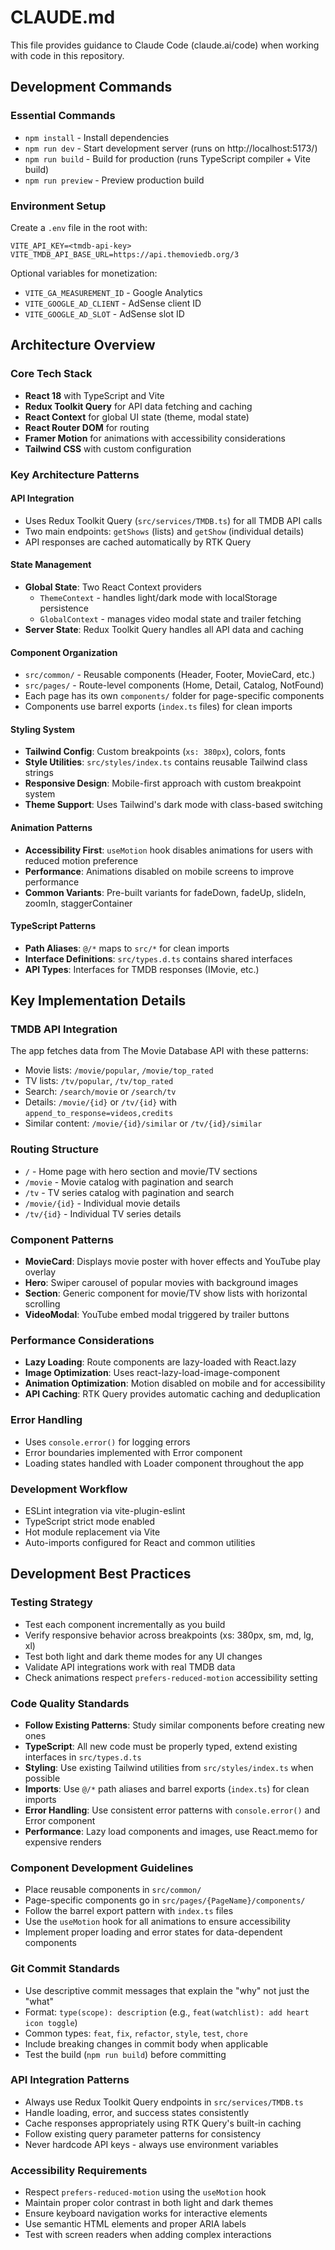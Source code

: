 # CLAUDE.md

This file provides guidance to Claude Code (claude.ai/code) when working with code in this repository.

## Development Commands

### Essential Commands
- `npm install` - Install dependencies
- `npm run dev` - Start development server (runs on http://localhost:5173/)
- `npm run build` - Build for production (runs TypeScript compiler + Vite build)
- `npm run preview` - Preview production build

### Environment Setup
Create a `.env` file in the root with:
```
VITE_API_KEY=<tmdb-api-key>
VITE_TMDB_API_BASE_URL=https://api.themoviedb.org/3
```

Optional variables for monetization:
- `VITE_GA_MEASUREMENT_ID` - Google Analytics
- `VITE_GOOGLE_AD_CLIENT` - AdSense client ID
- `VITE_GOOGLE_AD_SLOT` - AdSense slot ID

## Architecture Overview

### Core Tech Stack
- **React 18** with TypeScript and Vite
- **Redux Toolkit Query** for API data fetching and caching
- **React Context** for global UI state (theme, modal state)
- **React Router DOM** for routing
- **Framer Motion** for animations with accessibility considerations
- **Tailwind CSS** with custom configuration

### Key Architecture Patterns

#### API Integration
- Uses Redux Toolkit Query (`src/services/TMDB.ts`) for all TMDB API calls
- Two main endpoints: `getShows` (lists) and `getShow` (individual details)
- API responses are cached automatically by RTK Query

#### State Management
- **Global State**: Two React Context providers
  - `ThemeContext` - handles light/dark mode with localStorage persistence
  - `GlobalContext` - manages video modal state and trailer fetching
- **Server State**: Redux Toolkit Query handles all API data and caching

#### Component Organization
- `src/common/` - Reusable components (Header, Footer, MovieCard, etc.)
- `src/pages/` - Route-level components (Home, Detail, Catalog, NotFound)
- Each page has its own `components/` folder for page-specific components
- Components use barrel exports (`index.ts` files) for clean imports

#### Styling System
- **Tailwind Config**: Custom breakpoints (`xs: 380px`), colors, fonts
- **Style Utilities**: `src/styles/index.ts` contains reusable Tailwind class strings
- **Responsive Design**: Mobile-first approach with custom breakpoint system
- **Theme Support**: Uses Tailwind's dark mode with class-based switching

#### Animation Patterns
- **Accessibility First**: `useMotion` hook disables animations for users with reduced motion preference
- **Performance**: Animations disabled on mobile screens to improve performance
- **Common Variants**: Pre-built variants for fadeDown, fadeUp, slideIn, zoomIn, staggerContainer

#### TypeScript Patterns
- **Path Aliases**: `@/*` maps to `src/*` for clean imports
- **Interface Definitions**: `src/types.d.ts` contains shared interfaces
- **API Types**: Interfaces for TMDB responses (IMovie, etc.)

## Key Implementation Details

### TMDB API Integration
The app fetches data from The Movie Database API with these patterns:
- Movie lists: `/movie/popular`, `/movie/top_rated`
- TV lists: `/tv/popular`, `/tv/top_rated`  
- Search: `/search/movie` or `/search/tv`
- Details: `/movie/{id}` or `/tv/{id}` with `append_to_response=videos,credits`
- Similar content: `/movie/{id}/similar` or `/tv/{id}/similar`

### Routing Structure
- `/` - Home page with hero section and movie/TV sections
- `/movie` - Movie catalog with pagination and search
- `/tv` - TV series catalog with pagination and search
- `/movie/{id}` - Individual movie details
- `/tv/{id}` - Individual TV series details

### Component Patterns
- **MovieCard**: Displays movie poster with hover effects and YouTube play overlay
- **Hero**: Swiper carousel of popular movies with background images
- **Section**: Generic component for movie/TV show lists with horizontal scrolling
- **VideoModal**: YouTube embed modal triggered by trailer buttons

### Performance Considerations
- **Lazy Loading**: Route components are lazy-loaded with React.lazy
- **Image Optimization**: Uses react-lazy-load-image-component
- **Animation Optimization**: Motion disabled on mobile and for accessibility
- **API Caching**: RTK Query provides automatic caching and deduplication

### Error Handling
- Uses `console.error()` for logging errors
- Error boundaries implemented with Error component
- Loading states handled with Loader component throughout the app

### Development Workflow
- ESLint integration via vite-plugin-eslint
- TypeScript strict mode enabled
- Hot module replacement via Vite
- Auto-imports configured for React and common utilities

## Development Best Practices

### Testing Strategy
- Test each component incrementally as you build
- Verify responsive behavior across breakpoints (xs: 380px, sm, md, lg, xl)
- Test both light and dark theme modes for any UI changes
- Validate API integrations work with real TMDB data
- Check animations respect `prefers-reduced-motion` accessibility setting

### Code Quality Standards
- **Follow Existing Patterns**: Study similar components before creating new ones
- **TypeScript**: All new code must be properly typed, extend existing interfaces in `src/types.d.ts`
- **Styling**: Use existing Tailwind utilities from `src/styles/index.ts` when possible
- **Imports**: Use `@/*` path aliases and barrel exports (`index.ts`) for clean imports
- **Error Handling**: Use consistent error patterns with `console.error()` and Error component
- **Performance**: Lazy load components and images, use React.memo for expensive renders

### Component Development Guidelines
- Place reusable components in `src/common/`
- Page-specific components go in `src/pages/{PageName}/components/`
- Follow the barrel export pattern with `index.ts` files
- Use the `useMotion` hook for all animations to ensure accessibility
- Implement proper loading and error states for data-dependent components

### Git Commit Standards
- Use descriptive commit messages that explain the "why" not just the "what"
- Format: `type(scope): description` (e.g., `feat(watchlist): add heart icon toggle`)
- Common types: `feat`, `fix`, `refactor`, `style`, `test`, `chore`
- Include breaking changes in commit body when applicable
- Test the build (`npm run build`) before committing

### API Integration Patterns
- Always use Redux Toolkit Query endpoints in `src/services/TMDB.ts`
- Handle loading, error, and success states consistently
- Cache responses appropriately using RTK Query's built-in caching
- Follow existing query parameter patterns for consistency
- Never hardcode API keys - always use environment variables

### Accessibility Requirements
- Respect `prefers-reduced-motion` using the `useMotion` hook
- Maintain proper color contrast in both light and dark themes
- Ensure keyboard navigation works for interactive elements
- Use semantic HTML elements and proper ARIA labels
- Test with screen readers when adding complex interactions